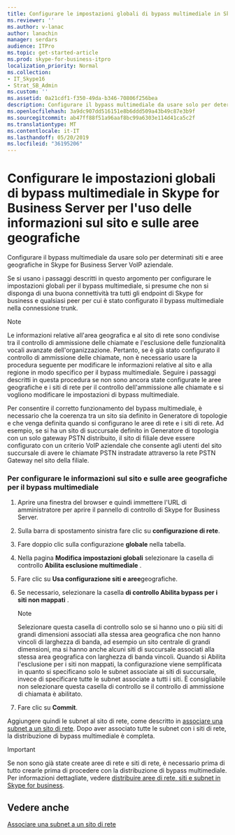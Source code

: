 ```yaml
---
title: Configurare le impostazioni globali di bypass multimediale in Skype for Business Server per l'uso delle informazioni sul sito e sulle aree geografiche
ms.reviewer: ''
ms.author: v-lanac
author: lanachin
manager: serdars
audience: ITPro
ms.topic: get-started-article
ms.prod: skype-for-business-itpro
localization_priority: Normal
ms.collection:
- IT_Skype16
- Strat_SB_Admin
ms.custom: ''
ms.assetid: 0a21cdf1-f350-49da-b346-70806f256bea
description: Configurare il bypass multimediale da usare solo per determinati siti e aree geografiche in Skype for Business Server VoIP aziendale.
ms.openlocfilehash: 3a9dc907dd516151e8b6ddd509a43b49c87e3b9f
ms.sourcegitcommit: ab47ff88f51a96aaf8bc99a6303e114d41ca5c2f
ms.translationtype: MT
ms.contentlocale: it-IT
ms.lasthandoff: 05/20/2019
ms.locfileid: "36195206"
---
```

# <a name="configure-media-bypass-global-settings-in-skype-for-business-server-to-use-site-and-region-information"></a>Configurare le impostazioni globali di bypass multimediale in Skype for Business Server per l'uso delle informazioni sul sito e sulle aree geografiche
 
Configurare il bypass multimediale da usare solo per determinati siti e aree geografiche in Skype for Business Server VoIP aziendale. 
  
 Se si usano i passaggi descritti in questo argomento per configurare le impostazioni globali per il bypass multimediale, si presume che non si disponga di una buona connettività tra tutti gli endpoint di Skype for business e qualsiasi peer per cui è stato configurato il bypass multimediale nella connessione trunk.
  
> [!NOTE]
> Le informazioni relative all'area geografica e al sito di rete sono condivise tra il controllo di ammissione delle chiamate e l'esclusione delle funzionalità vocali avanzate dell'organizzazione. Pertanto, se è già stato configurato il controllo di ammissione delle chiamate, non è necessario usare la procedura seguente per modificare le informazioni relative al sito e alla regione in modo specifico per il bypass multimediale. Seguire i passaggi descritti in questa procedura se non sono ancora state configurate le aree geografiche e i siti di rete per il controllo dell'ammissione alle chiamate e si vogliono modificare le impostazioni di bypass multimediale. 
  
Per consentire il corretto funzionamento del bypass multimediale, è necessario che la coerenza tra un sito sia definito in Generatore di topologie e che venga definita quando si configurano le aree di rete e i siti di rete. Ad esempio, se si ha un sito di succursale definito in Generatore di topologia con un solo gateway PSTN distribuito, il sito di filiale deve essere configurato con un criterio VoIP aziendale che consente agli utenti del sito succursale di avere le chiamate PSTN instradate attraverso la rete PSTN Gateway nel sito della filiale.
  
### <a name="to-configure-site-and-region-information-for-media-bypass"></a>Per configurare le informazioni sul sito e sulle aree geografiche per il bypass multimediale

1. Aprire una finestra del browser e quindi immettere l'URL di amministratore per aprire il pannello di controllo di Skype for Business Server.  
    
2. Sulla barra di spostamento sinistra fare clic su **configurazione di rete**.
    
3. Fare doppio clic sulla configurazione **globale** nella tabella.
    
4. Nella pagina **Modifica impostazioni globali** selezionare la casella di controllo **Abilita esclusione multimediale** .
    
5. Fare clic su **Usa configurazione siti e aree**geografiche.
    
6. Se necessario, selezionare la casella **di controllo Abilita bypass per i siti non mappati** .
    
    > [!NOTE]
    > Selezionare questa casella di controllo solo se si hanno uno o più siti di grandi dimensioni associati alla stessa area geografica che non hanno vincoli di larghezza di banda, ad esempio un sito centrale di grandi dimensioni, ma si hanno anche alcuni siti di succursale associati alla stessa area geografica con larghezza di banda vincoli. Quando si Abilita l'esclusione per i siti non mappati, la configurazione viene semplificata in quanto si specificano solo le subnet associate ai siti di succursale, invece di specificare tutte le subnet associate a tutti i siti. È consigliabile non selezionare questa casella di controllo se il controllo di ammissione di chiamata è abilitato. 
  
7. Fare clic su **Commit**.
    
Aggiungere quindi le subnet al sito di rete, come descritto in [associare una subnet a un sito di rete](deploy-network.md#BKMK_AssociateSubnets). Dopo aver associato tutte le subnet con i siti di rete, la distribuzione di bypass multimediale è completa.
> [!IMPORTANT]
> Se non sono già state create aree di rete e siti di rete, è necessario prima di tutto crearle prima di procedere con la distribuzione di bypass multimediale. Per informazioni dettagliate, vedere [distribuire aree di rete, siti e subnet in Skype for business](deploy-network.md). 
  
## <a name="see-also"></a>Vedere anche

[Associare una subnet a un sito di rete](deploy-network.md#BKMK_AssociateSubnets)

